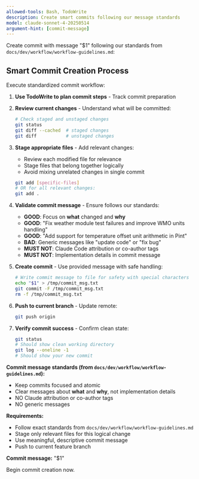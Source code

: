 ```yaml
---
allowed-tools: Bash, TodoWrite
description: Create smart commits following our message standards
model: claude-sonnet-4-20250514
argument-hint: [commit-message]
---
```


Create commit with message "$1" following our standards from `docs/dev/workflow/workflow-guidelines.md`:

## Smart Commit Creation Process

Execute standardized commit workflow:

1. **Use TodoWrite to plan commit steps** - Track commit preparation

2. **Review current changes** - Understand what will be committed:
   ```bash
   # Check staged and unstaged changes
   git status
   git diff --cached  # staged changes
   git diff           # unstaged changes
   ```

3. **Stage appropriate files** - Add relevant changes:
   - Review each modified file for relevance
   - Stage files that belong together logically
   - Avoid mixing unrelated changes in single commit
   ```bash
   git add [specific-files]
   # OR for all relevant changes:
   git add .
   ```

4. **Validate commit message** - Ensure follows our standards:
   - **GOOD**: Focus on **what** changed and **why**
   - **GOOD**: "Fix weather module test failures and improve WMO units handling"
   - **GOOD**: "Add support for temperature offset unit arithmetic in Pint"
   - **BAD**: Generic messages like "update code" or "fix bug"
   - **MUST NOT**: Claude Code attribution or co-author tags
   - **MUST NOT**: Implementation details in commit message

5. **Create commit** - Use provided message with safe handling:
   ```bash
   # Write commit message to file for safety with special characters
   echo "$1" > /tmp/commit_msg.txt
   git commit -F /tmp/commit_msg.txt
   rm -f /tmp/commit_msg.txt
   ```

6. **Push to current branch** - Update remote:
   ```bash
   git push origin
   ```

7. **Verify commit success** - Confirm clean state:
   ```bash
   git status
   # Should show clean working directory
   git log --oneline -1
   # Should show your new commit
   ```

**Commit message standards (from `docs/dev/workflow/workflow-guidelines.md`):**
- Keep commits focused and atomic
- Clear messages about **what** and **why**, not implementation details
- NO Claude attribution or co-author tags
- NO generic messages

**Requirements:**
- Follow exact standards from `docs/dev/workflow/workflow-guidelines.md`
- Stage only relevant files for this logical change
- Use meaningful, descriptive commit message
- Push to current feature branch

**Commit message:** "$1"

Begin commit creation now.